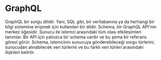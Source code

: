 # GraphQL
GraphQL bir sorgu dilidir. Yani, SQL gibi, bir veritabanına ya da herhangi bir bilgi sistemine erişmek için kullanılan bir dildir. Schema, bir GraphQL API'nin merkez öğesidir. Sunucu ile istemci arasındaki tüm olası etkileşimleri tanımlar. Bir API için yalnızca bir schema vardır ve bu şema bir referans görevi görür. Schema, istemcinin sunucuya gönderebileceği sorgu türlerini, sunucudan alınabilecek veri türlerini ve bu farklı veri türleri arasındaki ilişkileri belirtir.